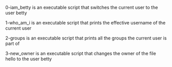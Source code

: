 0-iam_betty is an executable script that switches the current user to the user betty

1-who_am_i is an executable script that prints the effective username of the current user

2-groups is an executable script that prints all the groups the current user is part of

3-new_owner is an executable script that changes the owner of the file hello to the user betty
